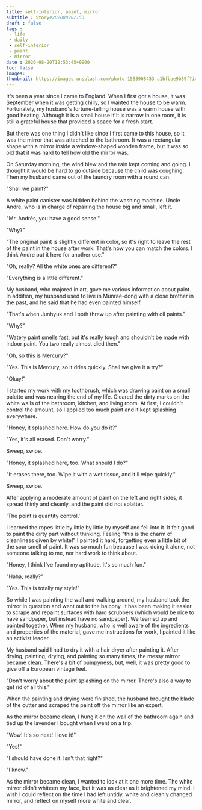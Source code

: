```yaml
---
title: self-interior, paint, mirror
subtitle : Story#202008202153
draft : false
tags :
 - life
 - daily
 - self-interior
 - paint
 - mirror
date : 2020-08-20T12:53:45+0900
toc: false
images: 
thumbnail: https://images.unsplash.com/photo-1553908453-a1bfbae9b89f?ixlib=rb-1.2.1&q=80&fm=jpg&crop=entropy&cs=tinysrgb&w=1080&fit=max&ixid=eyJhcHBfaWQiOjE1NTU0OX0
---
```


It's been a year since I came to England. When I first got a house, it was September when it was getting chilly, so I wanted the house to be warm. Fortunately, my husband's fortune-telling house was a warm house with good heating. Although it is a small house if it is narrow in one room, it is still a grateful house that provided a space for a fresh start.  

But there was one thing I didn't like since I first came to this house, so it was the mirror that was attached to the bathroom. It was a rectangular shape with a mirror inside a window-shaped wooden frame, but it was so old that it was hard to tell how old the mirror was.  

On Saturday morning, the wind blew and the rain kept coming and going. I thought it would be hard to go outside because the child was coughing. Then my husband came out of the laundry room with a round can.  

"Shall we paint?"  

A white paint canister was hidden behind the washing machine. Uncle Andre, who is in charge of repairing the house big and small, left it.  

"Mr. Andrés, you have a good sense."  

"Why?"  

"The original paint is slightly different in color, so it's right to leave the rest of the paint in the house after work. That's how you can match the colors. I think Andre put it here for another use."  

"Oh, really? All the white ones are different?"  

"Everything is a little different."  

My husband, who majored in art, gave me various information about paint. In addition, my husband used to live in Munrae-dong with a close brother in the past, and he said that he had even painted himself.  

"That's when Junhyuk and I both threw up after painting with oil paints."  

"Why?"  

"Watery paint smells fast, but it's really tough and shouldn't be made with indoor paint. You two really almost died then."  

"Oh, so this is Mercury?"  

"Yes. This is Mercury, so it dries quickly. Shall we give it a try?"  

"Okay!"  

I started my work with my toothbrush, which was drawing paint on a small palette and was nearing the end of my life. Cleared the dirty marks on the white walls of the bathroom, kitchen, and living room. At first, I couldn't control the amount, so I applied too much paint and it kept splashing everywhere.  

"Honey, it splashed here. How do you do it?"  

"Yes, it's all erased. Don't worry."  

Sweep, swipe.  

"Honey, it splashed here, too. What should I do?"  

"It erases there, too. Wipe it with a wet tissue, and it'll wipe quickly."  

Sweep, swipe.  

After applying a moderate amount of paint on the left and right sides, it spread thinly and cleanly, and the paint did not splatter.  

'The point is quantity control.'  

I learned the ropes little by little by little by myself and fell into it. It felt good to paint the dirty part without thinking. Feeling "this is the charm of cleanliness given by white!" I painted it hard, forgetting even a little bit of the sour smell of paint. It was so much fun because I was doing it alone, not someone talking to me, nor hard work to think about.  

"Honey, I think I've found my aptitude. It's so much fun."  

"Haha, really?"  

"Yes. This is totally my style!"  

So while I was painting the wall and walking around, my husband took the mirror in question and went out to the balcony. It has been making it easier to scrape and repaint surfaces with hard scrubbers (which would be nice to have sandpaper, but instead have no sandpaper). We teamed up and painted together. When my husband, who is well aware of the ingredients and properties of the material, gave me instructions for work, I painted it like an activist leader.  

My husband said I had to dry it with a hair dryer after painting it. After drying, painting, drying, and painting so many times, the messy mirror became clean. There's a bit of bumpyness, but, well, it was pretty good to give off a European vintage feel.  

"Don't worry about the paint splashing on the mirror. There's also a way to get rid of all this."  

When the painting and drying were finished, the husband brought the blade of the cutter and scraped the paint off the mirror like an expert.  

As the mirror became clean, I hung it on the wall of the bathroom again and tied up the lavender I bought when I went on a trip.  

"Wow! It's so neat! I love it!"  

"Yes!"  

"I should have done it. Isn't that right?"  

"I know."  

As the mirror became clean, I wanted to look at it one more time. The white mirror didn't whiteen my face, but it was as clear as it brightened my mind. I wish I could reflect on the time I had left untidy, white and cleanly changed mirror, and reflect on myself more white and clear.  

